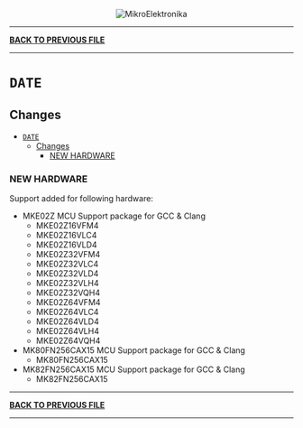 <p align="center">
  <img src="http://www.mikroe.com/img/designs/beta/logo_small.png?raw=true" alt="MikroElektronika"/>
</p>

---

**[BACK TO PREVIOUS FILE](../changelog.md)**

---

# `DATE`

## Changes

- [`DATE`](#date)
  - [Changes](#changes)
    - [NEW HARDWARE](#new-hardware)

### NEW HARDWARE

Support added for following hardware:

+ MKE02Z MCU Support package for GCC & Clang
  + MKE02Z16VFM4
  + MKE02Z16VLC4
  + MKE02Z16VLD4
  + MKE02Z32VFM4
  + MKE02Z32VLC4
  + MKE02Z32VLD4
  + MKE02Z32VLH4
  + MKE02Z32VQH4
  + MKE02Z64VFM4
  + MKE02Z64VLC4
  + MKE02Z64VLD4
  + MKE02Z64VLH4
  + MKE02Z64VQH4
+ MK80FN256CAX15 MCU Support package for GCC & Clang
  + MK80FN256CAX15
+ MK82FN256CAX15 MCU Support package for GCC & Clang
  + MK82FN256CAX15

---

**[BACK TO PREVIOUS FILE](../changelog.md)**

---
